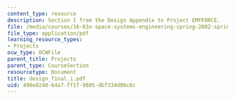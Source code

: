 ```yaml
---
content_type: resource
description: Section I from the Design Appendix to Project EMFFORCE.
file: /media/courses/16-83x-space-systems-engineering-spring-2002-spring-2003/498e824064a7ff1f9805dbf334d0bc6c_design_final_i.pdf
file_type: application/pdf
learning_resource_types:
- Projects
ocw_type: OCWFile
parent_title: Projects
parent_type: CourseSection
resourcetype: Document
title: design_final_i.pdf
uid: 498e8240-64a7-ff1f-9805-dbf334d0bc6c
---
```

